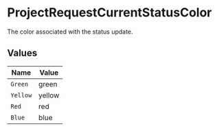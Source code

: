 # ProjectRequestCurrentStatusColor

The color associated with the status update.


## Values

| Name     | Value    |
| -------- | -------- |
| `Green`  | green    |
| `Yellow` | yellow   |
| `Red`    | red      |
| `Blue`   | blue     |